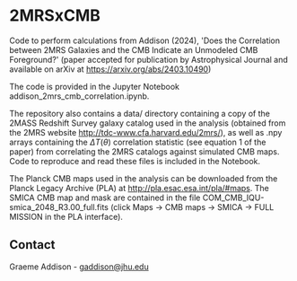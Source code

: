 # 2MRSxCMB
Code to perform calculations from Addison (2024), 'Does the Correlation between 2MRS Galaxies and the CMB Indicate an Unmodeled CMB Foreground?' (paper accepted for publication by Astrophysical Journal and available on arXiv at https://arxiv.org/abs/2403.10490)

The code is provided in the Jupyter Notebook addison_2mrs_cmb_correlation.ipynb.

The repository also contains a data/ directory containing a copy of the 2MASS Redshift Survey galaxy catalog used in the analysis (obtained from the 2MRS website http://tdc-www.cfa.harvard.edu/2mrs/), as well as .npy arrays containing the $\Delta T(\theta)$ correlation statistic (see equation 1 of the paper) from correlating the 2MRS catalogs against simulated CMB maps. Code to reproduce and read these files is included in the Notebook.

The Planck CMB maps used in the analysis can be downloaded from the Planck Legacy Archive (PLA) at http://pla.esac.esa.int/pla/#maps. The SMICA CMB map and mask are contained in the file COM_CMB_IQU-smica_2048_R3.00_full.fits (click Maps -> CMB maps -> SMICA -> FULL MISSION in the PLA interface).

## Contact ##

Graeme Addison - gaddison@jhu.edu
